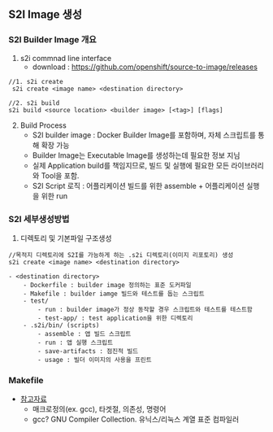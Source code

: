 ## S2I Image 생성
### S2I Builder Image 개요
1. s2i commnad line interface
    - download : https://github.com/openshift/source-to-image/releases
```
//1. s2i create
 s2i create <image name> <destination directory>

//2. s2i build
s2i build <source location> <builder image> [<tag>] [flags]

```

2. Build Process
    - S2I builder image : Docker Builder Image를 포함하며, 자체 스크립트를 통해 확장 가능
    - Builder Image는 Executable Image를 생성하는데 필요한 정보 지님
    - 실제 Application build를 책임지므로, 빌드 및 실행에 필요한 모든 라이브러리와 Tool을 포함.
    - S2I Script 로직 : 어플리케이션 빌드를 위한 assemble + 어플리케이션 실행을 위한 run

### S2I 세부생성방법
1. 디렉토리 및 기본파일 구조생성
```
//목적지 디렉토리에 S2I를 가능하게 하는 .s2i 디렉토리(이미지 리포토리) 생성
s2i create <image name> <destination directory>
```
    - <destination directory>
        - Dockerfile : builder image 정의하는 표준 도커파일
        - Makefile : builder iamge 빌드와 테스트를 돕는 스크립트
        - test/
            - run : builder image가 정상 동작할 경우 스크립트와 테스트를 테스트함
            - test-app/ : test application을 위한 디렉토리
        - .s2i/bin/ (scripts)
            - assemble : 앱 빌드 스크립트
            - run : 앱 실행 스크립트
            - save-artifacts : 점진적 빌드
            - usage : 빌더 이미지의 사용을 프린트

### Makefile
* [참고자료](https://bowbowbow.tistory.com/12)
    - 매크로정의(ex. gcc),  타겟절, 의존성, 명령어
    - gcc? GNU Compiler Collection. 유닉스/리눅스 계열 표준 컴파일러

